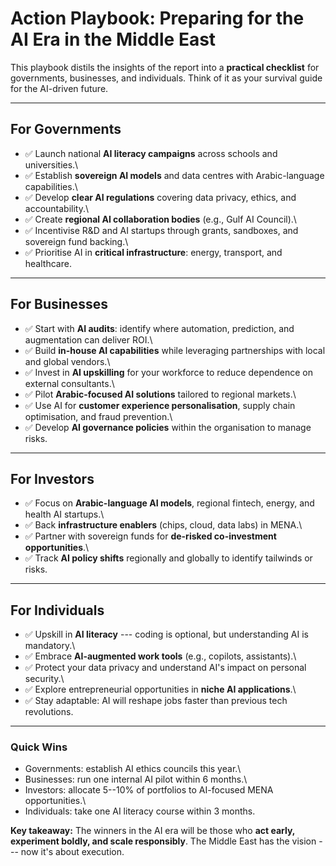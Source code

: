 # Action Playbook: Preparing for the AI Era in the Middle East

This playbook distils the insights of the report into a **practical
checklist** for governments, businesses, and individuals. Think of it as
your survival guide for the AI-driven future.

------------------------------------------------------------------------

## For Governments

-   ✅ Launch national **AI literacy campaigns** across schools and
    universities.\
-   ✅ Establish **sovereign AI models** and data centres with
    Arabic-language capabilities.\
-   ✅ Develop **clear AI regulations** covering data privacy, ethics,
    and accountability.\
-   ✅ Create **regional AI collaboration bodies** (e.g., Gulf AI
    Council).\
-   ✅ Incentivise R&D and AI startups through grants, sandboxes, and
    sovereign fund backing.\
-   ✅ Prioritise AI in **critical infrastructure**: energy, transport,
    and healthcare.

------------------------------------------------------------------------

## For Businesses

-   ✅ Start with **AI audits**: identify where automation, prediction,
    and augmentation can deliver ROI.\
-   ✅ Build **in-house AI capabilities** while leveraging partnerships
    with local and global vendors.\
-   ✅ Invest in **AI upskilling** for your workforce to reduce
    dependence on external consultants.\
-   ✅ Pilot **Arabic-focused AI solutions** tailored to regional
    markets.\
-   ✅ Use AI for **customer experience personalisation**, supply chain
    optimisation, and fraud prevention.\
-   ✅ Develop **AI governance policies** within the organisation to
    manage risks.

------------------------------------------------------------------------

## For Investors

-   ✅ Focus on **Arabic-language AI models**, regional fintech, energy,
    and health AI startups.\
-   ✅ Back **infrastructure enablers** (chips, cloud, data labs) in
    MENA.\
-   ✅ Partner with sovereign funds for **de-risked co-investment
    opportunities**.\
-   ✅ Track **AI policy shifts** regionally and globally to identify
    tailwinds or risks.

------------------------------------------------------------------------

## For Individuals

-   ✅ Upskill in **AI literacy** --- coding is optional, but
    understanding AI is mandatory.\
-   ✅ Embrace **AI-augmented work tools** (e.g., copilots,
    assistants).\
-   ✅ Protect your data privacy and understand AI's impact on personal
    security.\
-   ✅ Explore entrepreneurial opportunities in **niche AI
    applications**.\
-   ✅ Stay adaptable: AI will reshape jobs faster than previous tech
    revolutions.

------------------------------------------------------------------------

### Quick Wins

-   Governments: establish AI ethics councils this year.\
-   Businesses: run one internal AI pilot within 6 months.\
-   Investors: allocate 5--10% of portfolios to AI-focused MENA
    opportunities.\
-   Individuals: take one AI literacy course within 3 months.

**Key takeaway:** The winners in the AI era will be those who **act
early, experiment boldly, and scale responsibly**. The Middle East has
the vision --- now it's about execution.
